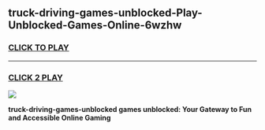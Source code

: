 
## truck-driving-games-unblocked-Play-Unblocked-Games-Online-6wzhw
<h3>
<a href="https://premium76.site?title=truck-driving-games-unblocked&ref=24A">CLICK TO PLAY</a></h3>
<hr>

<h3>
<a href="https://premium76.site?title=truck-driving-games-unblocked&ref=24A">CLICK 2 PLAY</a>
  
</h3>

<a href="https://premium76.site?title=truck-driving-games-unblocked&ref=24A"><img src="https://clearcache.store/games.png"></a>


**truck-driving-games-unblocked games unblocked: Your Gateway to Fun and Accessible Online Gaming**

